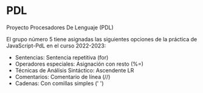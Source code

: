# PDL
Proyecto Procesadores De Lenguaje (PDL)

El grupo número 5 tiene asignadas las siguientes opciones de la práctica de JavaScript-PdL en el curso 2022-2023:

* Sentencias: Sentencia repetitiva (for)
* Operadores especiales: Asignación con resto (%=)
* Técnicas de Análisis Sintáctico: Ascendente LR
* Comentarios: Comentario de línea (//)
* Cadenas: Con comillas simples (' ')
